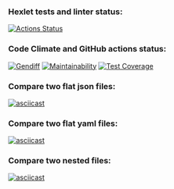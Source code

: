 ### Hexlet tests and linter status:
[![Actions Status](https://github.com/ram-alb/python-project-50/workflows/hexlet-check/badge.svg)](https://github.com/ram-alb/python-project-50/actions)

### Code Climate and GitHub actions status:
[![Gendiff](https://github.com/ram-alb/python-project-50/actions/workflows/gendiff.yml/badge.svg)](https://github.com/ram-alb/python-project-50/actions/workflows/gendiff.yml)
[![Maintainability](https://api.codeclimate.com/v1/badges/7b02bc2bb1477f779327/maintainability)](https://codeclimate.com/github/ram-alb/python-project-50/maintainability)
[![Test Coverage](https://api.codeclimate.com/v1/badges/7b02bc2bb1477f779327/test_coverage)](https://codeclimate.com/github/ram-alb/python-project-50/test_coverage)

### Compare two flat json files:
[![asciicast](https://asciinema.org/a/550914.svg)](https://asciinema.org/a/550914)

### Compare two flat yaml files:
[![asciicast](https://asciinema.org/a/551701.svg)](https://asciinema.org/a/551701)

### Compare two nested files:
[![asciicast](https://asciinema.org/a/552158.svg)](https://asciinema.org/a/552158)